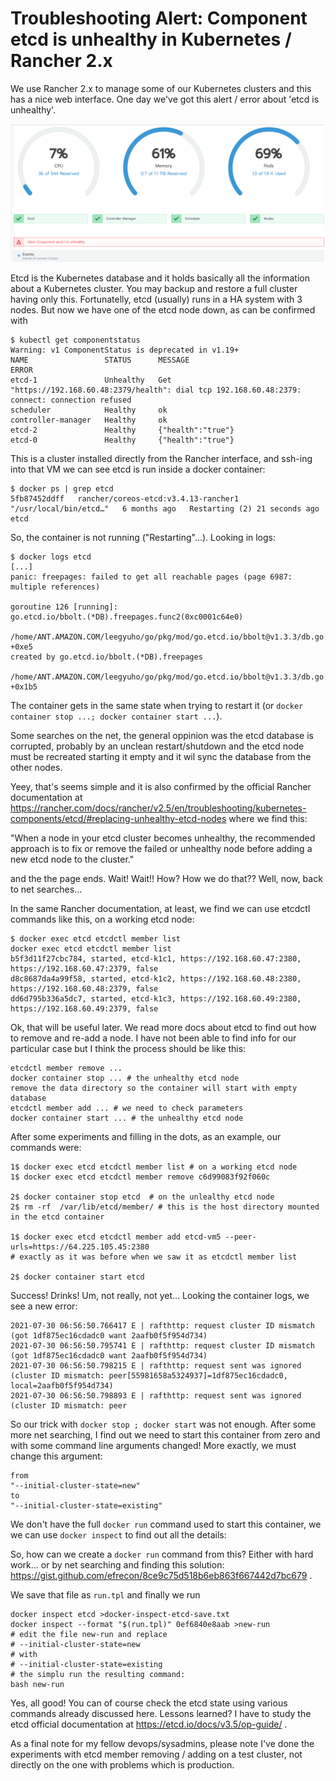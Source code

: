 
# Troubleshooting Alert: Component etcd is unhealthy in Kubernetes / Rancher 2.x

We use Rancher 2.x to manage some of our Kubernetes clusters and this has a nice web interface. One day we've got this alert / error
about 'etcd is unhealthy'.

![alert component etcd is unhealthy](alert-component-etcd-is-unhealthy.png?raw=true "alert component etcd is unhealthy")

Etcd is the Kubernetes database and it holds basically all the information about a Kubernetes cluster. 
You may backup and restore a full cluster having only this. Fortunatelly, etcd (usually) runs in a HA system with 3 nodes. But now we have one of the etcd node down, as can be confirmed with

```
$ kubectl get componentstatus
Warning: v1 ComponentStatus is deprecated in v1.19+
NAME                 STATUS      MESSAGE                                                                                             ERROR
etcd-1               Unhealthy   Get "https://192.168.60.48:2379/health": dial tcp 192.168.60.48:2379: connect: connection refused   
scheduler            Healthy     ok                                                                                                  
controller-manager   Healthy     ok                                                                                                  
etcd-2               Healthy     {"health":"true"}                                                                                   
etcd-0               Healthy     {"health":"true"}                
```

This is a cluster installed directly from the Rancher interface, and ssh-ing into that VM we can see etcd is run inside a docker container:

```
$ docker ps | grep etcd
5fb87452ddff   rancher/coreos-etcd:v3.4.13-rancher1   "/usr/local/bin/etcd…"   6 months ago   Restarting (2) 21 seconds ago             etcd
```

So, the container is not running ("Restarting"...). Looking in logs:

```
$ docker logs etcd
[...] 
panic: freepages: failed to get all reachable pages (page 6987: multiple references)

goroutine 126 [running]:
go.etcd.io/bbolt.(*DB).freepages.func2(0xc0001c64e0)
	/home/ANT.AMAZON.COM/leegyuho/go/pkg/mod/go.etcd.io/bbolt@v1.3.3/db.go:1003 +0xe5
created by go.etcd.io/bbolt.(*DB).freepages
	/home/ANT.AMAZON.COM/leegyuho/go/pkg/mod/go.etcd.io/bbolt@v1.3.3/db.go:1001 +0x1b5
```

The container gets in the same state when trying to restart it (or `docker container stop ...; docker container start ...`).

Some searches on the net, the general oppinion was the etcd database is corrupted, 
probably by an unclean restart/shutdown and  the etcd node must be recreated starting 
it empty and it wil sync the database from the other nodes.

Yeey, that's seems simple and it is also confirmed by the official Rancher documentation at 
https://rancher.com/docs/rancher/v2.5/en/troubleshooting/kubernetes-components/etcd/#replacing-unhealthy-etcd-nodes
where we find this:

  "When a node in your etcd cluster becomes unhealthy, 
  the recommended approach is to fix or remove the failed or unhealthy node 
  before adding a new etcd node to the cluster."

and the the page ends. Wait! Wait!! How? How we do that?? Well, now, back to net searches...

In the same Rancher documentation, at least, we find we can use etcdctl commands like this, on a working etcd node:
```
$ docker exec etcd etcdctl member list
docker exec etcd etcdctl member list
b5f3d11f27cbc784, started, etcd-k1c1, https://192.168.60.47:2380, https://192.168.60.47:2379, false
d8c8687da4a99f58, started, etcd-k1c2, https://192.168.60.48:2380, https://192.168.60.48:2379, false
dd6d795b336a5dc7, started, etcd-k1c3, https://192.168.60.49:2380, https://192.168.60.49:2379, false
```

Ok, that will be useful later. We read more docs about etcd to find out how to remove and re-add a node. I have not been able to find info for our particular case but I think the process should be like this:
```
etcdctl member remove ...
docker container stop ... # the unhealthy etcd node
remove the data directory so the container will start with empty database
etcdctl member add ... # we need to check parameters
docker container start ... # the unhealthy etcd node
```

After some experiments and filling in the dots, as an example, our commands were:
```
1$ docker exec etcd etcdctl member list # on a working etcd node
1$ docker exec etcd etcdctl member remove c6d99083f92f060c

2$ docker container stop etcd  # on the unlealthy etcd node
2$ rm -rf  /var/lib/etcd/member/ # this is the host directory mounted in the etcd container

1$ docker exec etcd etcdctl member add etcd-vm5 --peer-urls=https://64.225.105.45:2380 
# exactly as it was before when we saw it as etcdctl member list

2$ docker container start etcd 
```

Success! Drinks! Um, not really, not yet... Looking the container logs, we see a new error:
```
2021-07-30 06:56:50.766417 E | rafthttp: request cluster ID mismatch (got 1df875ec16cdadc0 want 2aafb0f5f954d734)
2021-07-30 06:56:50.795741 E | rafthttp: request cluster ID mismatch (got 1df875ec16cdadc0 want 2aafb0f5f954d734)
2021-07-30 06:56:50.798215 E | rafthttp: request sent was ignored (cluster ID mismatch: peer[55981658a5324937]=1df875ec16cdadc0, local=2aafb0f5f954d734)
2021-07-30 06:56:50.798893 E | rafthttp: request sent was ignored (cluster ID mismatch: peer
```

So our trick with ```docker stop ; docker start``` was not enough. After some more net searching, I find out we need to start this container from zero and with some command line arguments changed! More exactly, we must change this argument:
```
from
"--initial-cluster-state=new"
to
"--initial-cluster-state=existing"
```

We don't have the full `docker run` command used to start this container, we we can use `docker inspect` to find out all the details:

So, how can we create a `docker run` command from this? Either with hard work... or by net searching and finding this solution:
https://gist.github.com/efrecon/8ce9c75d518b6eb863f667442d7bc679 .

We save that file as `run.tpl` and finally we run
```
docker inspect etcd >docker-inspect-etcd-save.txt
docker inspect --format "$(run.tpl)" 0ef6840e8aab >new-run
# edit the file new-run and replace 
# --initial-cluster-state=new
# with 
# --initial-cluster-state=existing
# the simplu run the resulting command:
bash new-run
```

Yes, all good! You can of course check the etcd state using various commands already discussed here. Lessons learned? I have to study the etcd official 
documentation at https://etcd.io/docs/v3.5/op-guide/ .

As a final note for my fellow devops/sysadmins, please note I've done the experiments with etcd member removing / adding on a test cluster, not directly on the one with problems which is production.




